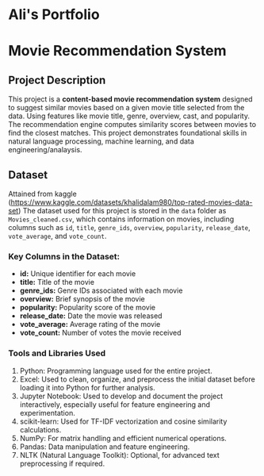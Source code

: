 # Ali's Portfolio
# Movie Recommendation System

## Project Description
This project is a **content-based movie recommendation system** designed to suggest similar movies based on a given movie title selected from the data. Using features like movie title, genre, overview, cast, and popularity. The recommendation engine computes similarity scores between movies to find the closest matches. This project demonstrates foundational skills in natural language processing, machine learning, and data engineering/analaysis.

## Dataset
Attained from kaggle (https://www.kaggle.com/datasets/khalidalam980/top-rated-movies-data-set)
The dataset used for this project is stored in the `data` folder as `Movies_cleaned.csv`, which contains information on movies, including columns such as `id`, `title`, `genre_ids`, `overview`, `popularity`, `release_date`, `vote_average`, and `vote_count`.

### Key Columns in the Dataset:
- **id:** Unique identifier for each movie
- **title:** Title of the movie
- **genre_ids:** Genre IDs associated with each movie
- **overview:** Brief synopsis of the movie
- **popularity:** Popularity score of the movie
- **release_date:** Date the movie was released
- **vote_average:** Average rating of the movie
- **vote_count:** Number of votes the movie received

### Tools and Libraries Used
1. Python: Programming language used for the entire project.
2. Excel: Used to clean, organize, and preprocess the initial dataset before loading it into Python for further analysis.
3. Jupyter Notebook: Used to develop and document the project interactively, especially useful for feature engineering and experimentation.
4. scikit-learn: Used for TF-IDF vectorization and cosine similarity calculations.
5. NumPy: For matrix handling and efficient numerical operations.
6. Pandas: Data manipulation and feature engineering.
7. NLTK (Natural Language Toolkit): Optional, for advanced text preprocessing if required.


